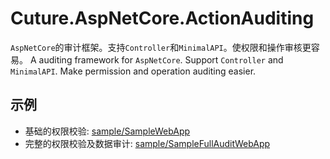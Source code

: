 ﻿# Cuture.AspNetCore.ActionAuditing

`AspNetCore`的审计框架。支持`Controller`和`MinimalAPI`。使权限和操作审核更容易。
A auditing framework for `AspNetCore`. Support `Controller` and `MinimalAPI`. Make permission and operation auditing easier.

## 示例
- 基础的权限校验: [sample/SampleWebApp](sample/SampleWebApp/)
- 完整的权限校验及数据审计: [sample/SampleFullAuditWebApp](sample/SampleFullAuditWebApp/)
